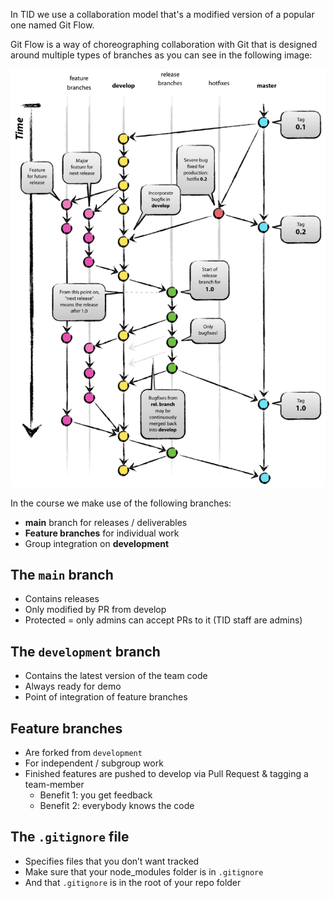 In TID we use a collaboration model that's a modified version of a popular one named Git Flow. 

Git Flow is a way of choreographing collaboration with Git that is designed around multiple types of branches as you can see in the following image: 

![The Git Flow Model](images/The%20Git%20Flow%20Model.png)


In the course we make use of the following branches: 
- **main** branch for releases / deliverables
- **Feature branches** for individual work
- Group integration on **development**

## The `main` branch

- Contains releases 
- Only modified by PR from develop
- Protected = only admins can accept PRs to it (TID staff are admins)

## The `development` branch

- Contains the latest version of the team code 
- Always ready for demo
- Point of integration of feature branches

## Feature branches

- Are forked from `development`
- For independent / subgroup work
- Finished features are pushed to develop via Pull Request & tagging a team-member
	- Benefit 1: you get feedback
	- Benefit 2: everybody knows the code



## The `.gitignore` file

- Specifies files that you don’t want tracked
- Make sure that your node_modules folder is in `.gitignore` 
- And that `.gitignore` is in the root of your repo folder
